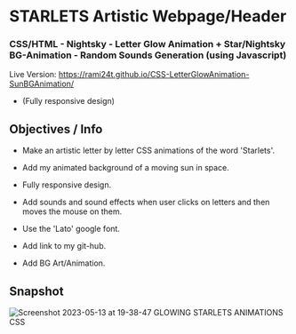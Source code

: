 # STARLETS Artistic Webpage/Header

### CSS/HTML - Nightsky - Letter Glow Animation + Star/Nightsky BG-Animation - Random Sounds Generation (using Javascript)

Live Version: https://rami24t.github.io/CSS-LetterGlowAnimation-SunBGAnimation/

- (Fully responsive design)

## Objectives / Info

- Make an artistic letter by letter CSS animations of the word 'Starlets'.

- Add my animated background of a moving sun in space.

- Fully responsive design.

- Add sounds and sound effects when user clicks on letters and then moves the mouse on them.

- Use the 'Lato' google font.

- Add link to my git-hub.

- Add BG Art/Animation.

## Snapshot

![Screenshot 2023-05-13 at 19-38-47 GLOWING STARLETS ANIMATIONS CSS](https://github.com/Rami24t/CSS-LetterGlowAnimation-SunBGAnimation/assets/103028944/cd3e94f8-5150-4a43-8622-69a9c6f27bce)
